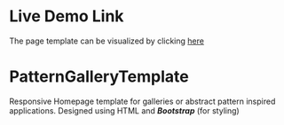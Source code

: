 # Live Demo Link
The page template can be visualized by clicking [here](https://haris-afzal.github.io/PatternGalleryTemplate/)

# PatternGalleryTemplate
Responsive Homepage template for galleries or abstract pattern inspired applications. Designed using HTML and **_Bootstrap_** (for styling)
